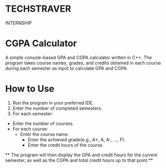 # TECHSTRAVER
INTERNSHIP

#  CGPA Calculator
A simple console-based GPA and CGPA calculator written in C++. The program takes course names, grades, and credits obtained in each course during each semester as input to calculate GPA and CGPA.

# How to Use
1. Run the program in your preferred IDE.
2. Enter the number of completed semesters.
3. For each semester:
 * Enter the number of courses.
 * For each course:
   * Enter the course name.
     * Enter the achieved grade(e.g., A+, A, A-, ..., F).
     * Enter the credit hours of the course.

** The program will then display the GPA and credit hours for the current semester, as well as the CGPA and total credit hours up to that point.**
